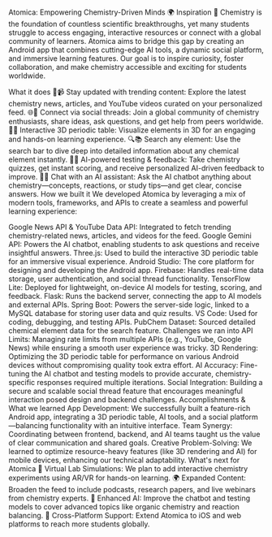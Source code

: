 Atomica: Empowering Chemistry-Driven Minds
🌍 Inspiration 🔬
Chemistry is the foundation of countless scientific breakthroughs, yet many students struggle to access engaging, interactive resources or connect with a global community of learners. Atomica aims to bridge this gap by creating an Android app that combines cutting-edge AI tools, a dynamic social platform, and immersive learning features. Our goal is to inspire curiosity, foster collaboration, and make chemistry accessible and exciting for students worldwide.

What it does
📰📹 Stay updated with trending content: Explore the latest chemistry news, articles, and YouTube videos curated on your personalized feed.
🌐💬 Connect via social threads: Join a global community of chemistry enthusiasts, share ideas, ask questions, and get help from peers worldwide.
🧪✨ Interactive 3D periodic table: Visualize elements in 3D for an engaging and hands-on learning experience.
🔍📚 Search any element: Use the search bar to dive deep into detailed information about any chemical element instantly.
🤖📝 AI-powered testing & feedback: Take chemistry quizzes, get instant scoring, and receive personalized AI-driven feedback to improve.
💬🧠 Chat with an AI assistant: Ask the AI chatbot anything about chemistry—concepts, reactions, or study tips—and get clear, concise answers.
How we built it
We developed Atomica by leveraging a mix of modern tools, frameworks, and APIs to create a seamless and powerful learning experience:

Google News API & YouTube Data API: Integrated to fetch trending chemistry-related news, articles, and videos for the feed.
Google Gemini API: Powers the AI chatbot, enabling students to ask questions and receive insightful answers.
Three.js: Used to build the interactive 3D periodic table for an immersive visual experience.
Android Studio: The core platform for designing and developing the Android app.
Firebase: Handles real-time data storage, user authentication, and social thread functionality.
TensorFlow Lite: Deployed for lightweight, on-device AI models for testing, scoring, and feedback.
Flask: Runs the backend server, connecting the app to AI models and external APIs.
Spring Boot: Powers the server-side logic, linked to a MySQL database for storing user data and quiz results.
VS Code: Used for coding, debugging, and testing APIs.
PubChem Dataset: Sourced detailed chemical element data for the search feature.
Challenges we ran into
API Limits: Managing rate limits from multiple APIs (e.g., YouTube, Google News) while ensuring a smooth user experience was tricky.
3D Rendering: Optimizing the 3D periodic table for performance on various Android devices without compromising quality took extra effort.
AI Accuracy: Fine-tuning the AI chatbot and testing models to provide accurate, chemistry-specific responses required multiple iterations.
Social Integration: Building a secure and scalable social thread feature that encourages meaningful interaction posed design and backend challenges.
Accomplishments & What we learned
App Development: We successfully built a feature-rich Android app, integrating a 3D periodic table, AI tools, and a social platform—balancing functionality with an intuitive interface.
Team Synergy: Coordinating between frontend, backend, and AI teams taught us the value of clear communication and shared goals.
Creative Problem-Solving: We learned to optimize resource-heavy features (like 3D rendering and AI) for mobile devices, enhancing our technical adaptability.
What's next for Atomica
🧪 Virtual Lab Simulations: We plan to add interactive chemistry experiments using AR/VR for hands-on learning.
🌍 Expanded Content: Broaden the feed to include podcasts, research papers, and live webinars from chemistry experts.
🤖 Enhanced AI: Improve the chatbot and testing models to cover advanced topics like organic chemistry and reaction balancing.
📱 Cross-Platform Support: Extend Atomica to iOS and web platforms to reach more students globally.
